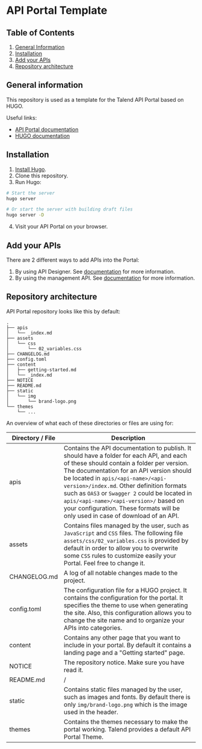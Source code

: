 <!--
  NOTICE: Copyright 2022 Talend SA, Talend, Inc., and affiliates. All Rights Reserved. Customer’s use of the software contained herein is subject to the terms and conditions of the Agreement between Customer and Talend.
-->

# API Portal Template

## Table of Contents

1. [General Information](#general-information)
2. [Installation](#installation)
3. [Add your APIs](#add-your-apis)
4. [Repository architecture](#repository-architecture)

## General information

This repository is used as a template for the Talend API Portal based on HUGO.

Useful links:
- [API Portal documentation](https://help.talend.com/access/sources/content/topic?pageid=designer_api_portal&EnrichVersion=Cloud&afs:lang=en)
- [HUGO documentation](https://gohugo.io/documentation/)

## Installation

1. [Install Hugo](https://gohugo.io/overview/installing/).
2. Clone this repository.
3. Run Hugo:
```bash
# Start the server
hugo server

# Or start the server with building draft files
hugo server -D
```
4. Visit your API Portal on your browser.

## Add your APIs

There are 2 different ways to add APIs into the Portal:
1. By using API Designer. See [documentation](https://help.talend.com/access/sources/content/topic?pageid=designer_configure_portal_ui&EnrichVersion=Cloud&afs:lang=en) for more information.
2. By using the management API. See [documentation](https://help.talend.com/access/sources/content/topic?pageid=designer_api_portal_fetch_documentation&EnrichVersion=Cloud&afs:lang=en) for more information.

## Repository architecture

API Portal repository looks like this by default:

```
.
├── apis
│   └── _index.md
├── assets
│   └── css
│       └── 02_variables.css
├── CHANGELOG.md
├── config.toml
├── content
│   ├── getting-started.md
│   └── _index.md
├── NOTICE
├── README.md
├── static
│   └── img
│       └── brand-logo.png
└── themes
    └── ...
```

An overview of what each of these directories or files are using for:

| Directory / File | Description                                                                                                                                                                                                                                                                                                                                                                                                                                         |
|------------------|-----------------------------------------------------------------------------------------------------------------------------------------------------------------------------------------------------------------------------------------------------------------------------------------------------------------------------------------------------------------------------------------------------------------------------------------------------|
| apis             | Contains the API documentation to publish. It should have a folder for each API, and each of these should contain a folder per version. The documentation for an API version should be located in `apis/<api-name>/<api-version>/index.md`. Other definition formats such as `OAS3` or `Swagger 2` could be located in `apis/<api-name>/<api-version>/` based on your configuration. These formats will be only used in case of download of an API. |
| assets           | Contains files managed by the user, such as `JavaScript` and `CSS` files. The following file `assets/css/02_variables.css` is provided by default in order to allow you to overwrite some `CSS` rules to customize easily your Portal. Feel free to change it.                                                                                                                                                                                      |
| CHANGELOG.md     | A log of all notable changes made to the project.                                                                                                                                                                                                                                                                                                                                                                                                   |
| config.toml      | The configuration file for a HUGO project. It contains the configuration for the portal. It specifies the theme to use when generating the site. Also, this configuration allows you to change the site name and to organize your APIs into categories.                                                                                                                                                                                             |
| content          | Contains any other page that you want to include in your portal. By default it contains a landing page and a "Getting started" page.                                                                                                                                                                                                                                                                                                                |
| NOTICE           | The repository notice. Make sure you have read it.                                                                                                                                                                                                                                                                                                                                                                                                  |
| README.md        | /                                                                                                                                                                                                                                                                                                                                                                                                                                                   |
| static           | Contains static files managed by the user, such as images and fonts. By default there is only `img/brand-logo.png` which is the image used in the header.                                                                                                                                                                                                                                                                                           |
| themes           | Contains the themes necessary to make the portal working. Talend provides a default API Portal Theme.                                                                                                                                                                                                                                                                                                                                               |
